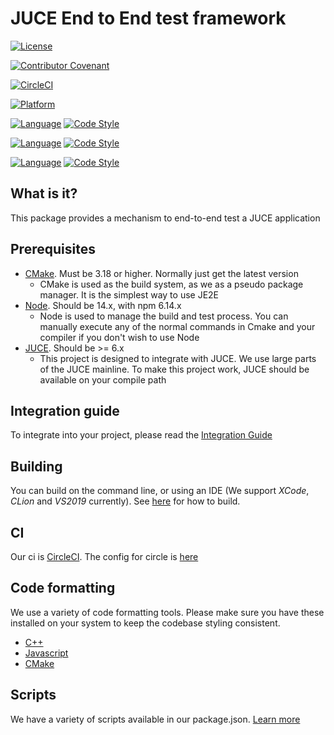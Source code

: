 # JUCE End to End test framework

[![License](https://img.shields.io/badge/License-Apache%202.0-blue.svg)](https://opensource.org/licenses/Apache-2.0)

[![Contributor Covenant](https://img.shields.io/badge/Contributor%20Covenant-2.1-4baaaa.svg)](CODE_OF_CONDUCT.md)

[![CircleCI](https://dl.circleci.com/status-badge/img/gh/FocusriteGroup/juce-end-to-end/tree/main.svg?style=svg)](https://dl.circleci.com/status-badge/redirect/gh/FocusriteGroup/juce-end-to-end/tree/main)

[![Platform](https://img.shields.io/static/v1?label=Platform&message=macOS%20%7C%20windows&color=pink&style=flat)](./documentation/building.md)

[![Language](https://img.shields.io/static/v1?label=Language&message=C%2B%2B&color=orange&style=flat)](./documentation/building.md)
[![Code Style](https://img.shields.io/static/v1?label=Code%20Style&message=Clang%20Format&color=pink&style=flat)](https://clang.llvm.org/docs/ClangFormat.html)

[![Language](https://img.shields.io/static/v1?label=Language&message=TypeScript&color=orange&style=flat)](./documentation/building.md)
[![Code Style](https://img.shields.io/static/v1?label=Code%20Style&message=Prettier&color=pink&style=flat)](https://prettier.io)

[![Language](https://img.shields.io/static/v1?label=Language&message=CMake&color=orange&style=flat)](https://www.cmake.org)
[![Code Style](https://img.shields.io/static/v1?label=Code%20Style&message=CMake%20Format&color=pink&style=flat)](https://github.com/cheshirekow/cmake_format)

## What is it?

This package provides a mechanism to end-to-end test a JUCE application

## Prerequisites

- [CMake](https://www.cmake.org). Must be 3.18 or higher. Normally just get the latest version
  - CMake is used as the build system, as we as a pseudo package manager. It is the simplest way to use JE2E
- [Node](https://nodejs.org/en/). Should be 14.x, with npm 6.14.x
  - Node is used to manage the build and test process. You can manually execute any of the normal commands in Cmake and your compiler if you don't wish to use Node
- [JUCE](https://juce.com). Should be >= 6.x
  - This project is designed to integrate with JUCE. We use large parts of the JUCE mainline. To make this project work, JUCE should be available on your compile path

## Integration guide

To integrate into your project, please read the [Integration Guide](./documentation/integration-guide.md)

## Building

You can build on the command line, or using an IDE (We support _XCode_, _CLion_ and _VS2019_ currently). See [here](./documentation/building.md) for how to build.

## CI

Our ci is [CircleCI](https://www.circleci.com). The config for circle is [here](./.circleci/config.yml)

## Code formatting

We use a variety of code formatting tools. Please make sure you have these installed on your system to keep the codebase styling consistent.

- [C++](./documentation/cplusplus.md)
- [Javascript](./documentation/javascript.md)
- [CMake](./documentation/cmake.md)

## Scripts

We have a variety of scripts available in our package.json. [Learn more](./documentation/scripts.md)
